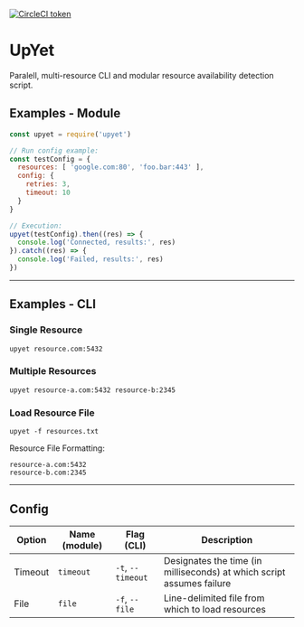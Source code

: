 [![CircleCI token](https://img.shields.io/circleci/project/TechnologyAdvice/upyet/master.svg)]()

# UpYet

Paralell, multi-resource CLI and modular resource availability detection script.

## Examples - Module

```javascript
const upyet = require('upyet')

// Run config example: 
const testConfig = {
  resources: [ 'google.com:80', 'foo.bar:443' ],
  config: {
    retries: 3,
    timeout: 10
  }
}

// Execution:
upyet(testConfig).then((res) => {
  console.log('Connected, results:', res)
}).catch((res) => {
  console.log('Failed, results:', res)
})
```

---

## Examples - CLI

### Single Resource
```
upyet resource.com:5432
```

### Multiple Resources
```
upyet resource-a.com:5432 resource-b:2345
```

### Load Resource File
```
upyet -f resources.txt
```

Resource File Formatting:
```
resource-a.com:5432
resource-b.com:2345
```

---

## Config

| Option  | Name (module) | Flag (CLI)        | Description                                                           |
|---------|---------------|-------------------|-----------------------------------------------------------------------|
| Timeout | `timeout`     | `-t`, `--timeout` | Designates the time (in milliseconds) at which script assumes failure |
| File    | `file`        | `-f`, `--file`    | Line-delimited file from which to load resources                      |